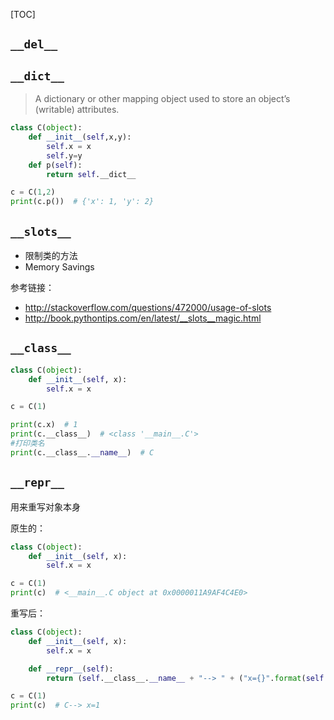 [TOC]


## `__del__`


## `__dict__`

> A dictionary or other mapping object used to store an object’s (writable) attributes.

```py
class C(object):
    def __init__(self,x,y):
        self.x = x
        self.y=y
    def p(self):
        return self.__dict__

c = C(1,2)
print(c.p())  # {'x': 1, 'y': 2}
```


## `__slots__`

- 限制类的方法 
- Memory Savings

参考链接：
- http://stackoverflow.com/questions/472000/usage-of-slots
- http://book.pythontips.com/en/latest/__slots__magic.html

## `__class__`

```python
class C(object):
    def __init__(self, x):
        self.x = x

c = C(1)

print(c.x)  # 1
print(c.__class__)  # <class '__main__.C'>
#打印类名
print(c.__class__.__name__)  # C

```

## `__repr__`


用来重写对象本身

原生的：
```python
class C(object):
    def __init__(self, x):
        self.x = x

c = C(1)
print(c)  # <__main__.C object at 0x0000011A9AF4C4E0>
```

重写后：
```python
class C(object):
    def __init__(self, x):
        self.x = x

    def __repr__(self):
        return (self.__class__.__name__ + "--> " + ("x={}".format(self.x)))

c = C(1)
print(c)  # C--> x=1
```